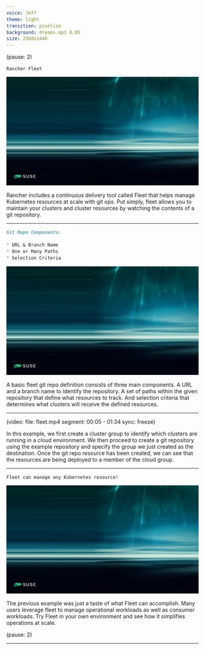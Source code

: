 ```yaml
---
voice: Jeff
theme: light
transition: pixelize
background: dreams.mp3 0.05
size: 2560x1440
---
```


(pause: 2)

```
Rancher Fleet
```

![](background.png)

<!-- Start Script -->
Rancher includes a continuous delivery tool called Fleet that helps manage Kubernetes resources at scale with git ops.
Put simply, fleet allows you to maintain your clusters and cluster resources by watching the contents of a git repository.
<!-- End Script -->

---

```md
Git Repo Components:

* URL & Branch Name
* One or Many Paths
* Selection Criteria
```

![](background.png)

<!-- Start Script -->
A basic fleet git repo definition consists of three main components.
A URL and a branch name to identify the repository.
A set of paths within the given repository that define what resources to track.
And selection criteria that determines what clusters will receive the defined resources.
<!-- End Script --> 

---

(video:
  file: fleet.mp4
  segment: 00:05 - 01:34
  sync: freeze)

<!-- Start Script -->
In this example, we first create a cluster group to identify which clusters are running in a cloud environment.
We then proceed to create a git repository using the example repository and specify the group we just created as the destination.
Once the git repo resource has been created, we can see that the resources are being deployed to a member of the cloud group.
<!-- End Script -->

---

```
Fleet can manage any Kubernetes resource!
```

![](background.png)

<!-- Start Script -->
The previous example was just a taste of what Fleet can accomplish. Many users leverage fleet to manage operational workloads as well as consumer workloads. Try Fleet in your own environment and see how it simplifies operations at scale.
<!-- End Script -->

(pause: 2)

---
